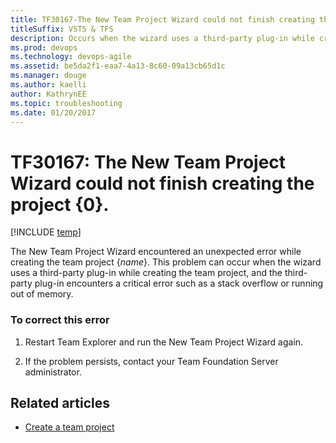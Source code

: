 ```yaml
---
title: TF30167-The New Team Project Wizard could not finish creating the project {0}. titleSuffix: VSTS & TFS
description: Occurs when the wizard uses a third-party plug-in while creating the team project.
ms.prod: devops
ms.technology: devops-agile
ms.assetid: be5da2f1-eaa7-4a13-8c60-09a13cb65d1c
ms.manager: douge
ms.author: kaelliauthor: KathrynEE
ms.topic: troubleshooting
ms.date: 01/20/2017
---
```


# TF30167: The New Team Project Wizard could not finish creating the project {0}.
[!INCLUDE [temp](../../../_shared/dev15-version-header.md)]

The New Team Project Wizard encountered an unexpected error while creating the team project {*name*}. This problem can occur when the wizard uses a third-party plug-in while creating the team project, and the third-party plug-in encounters a critical error such as a stack overflow or running out of memory.  
  
### To correct this error  
  
1.  Restart Team Explorer and run the New Team Project Wizard again.  
  
2.  If the problem persists, contact your Team Foundation Server administrator.  
  
## Related articles
- [Create a team project](../../../../accounts/create-team-project.md)